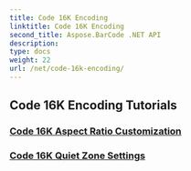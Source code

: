 ```yaml
---
title: Code 16K Encoding
linktitle: Code 16K Encoding
second_title: Aspose.BarCode .NET API
description: 
type: docs
weight: 22
url: /net/code-16k-encoding/
---
```


## Code 16K Encoding Tutorials
### [Code 16K Aspect Ratio Customization](./code-16k-aspect-ratio-customization/)
### [Code 16K Quiet Zone Settings](./code-16k-quiet-zone-settings/)
